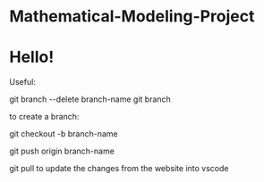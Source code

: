 # Mathematical-Modeling-Project
# Hello!

Useful:


git branch --delete branch-name
git branch


to create a branch:

git checkout -b branch-name

git push origin branch-name


git pull to update the changes from the website into vscode